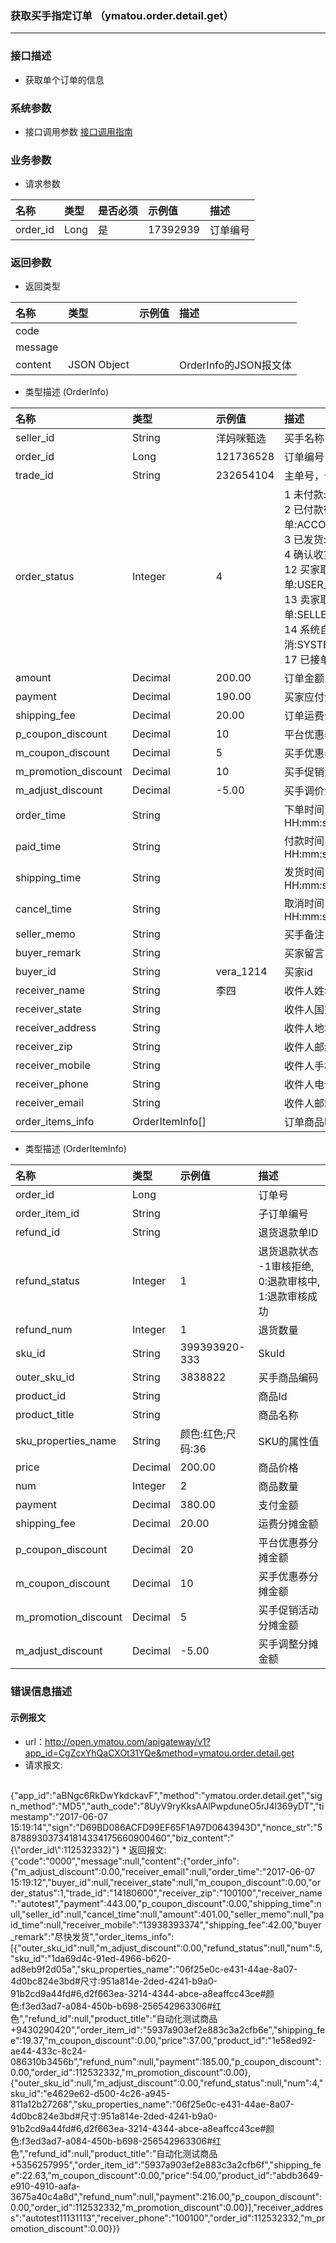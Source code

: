 ### 获取买手指定订单 （ymatou.order.detail.get）

---

### 接口描述

* 获取单个订单的信息

### 系统参数

* 接口调用参数 [接口调用指南](/openapi/how-to-call-api.md)

### 业务参数

* 请求参数

| 名称 | 类型 | 是否必须 | 示例值 | 描述 |
| :--- | :--- | :--- | :--- | :--- |
| order\_id | Long | 是 | 17392939 | 订单编号 |

### 返回参数

* 返回类型 

| 名称 | 类型 | 示例值 | 描述 |
| :--- | :--- | :--- | :--- |
| code |  |  |  |
| message |  |  |  |
| content | JSON Object |  |OrderInfo的JSON报文体  |

* 类型描述 \(OrderInfo\)

| 名称 | 类型 | 示例值 | 描述 |
| :--- | :--- | :--- | :--- |
| seller\_id | String | 洋妈咪甄选 | 买手名称 |
| order\_id | Long | 121736528 | 订单编号 |
| trade\_id | String | 232654104 | 主单号，合并支付产生的id |
| order\_status | Integer | 4 | 1 未付款:ORDER_ESTABLISH, <br> 2 已付款待接单:ACCOUNT_PAID <br> 3 已发货:SHIPPED <br> 4 确认收货:RECEIVED <br> 12 买家取消订单:USER_ACCEPT_CANCEL <br> 13 卖家取消订单:SELLER_ACCEPT_CANCEL <br> 14 系统自动取消:SYSTEM_CANCEL <br> 17 已接单:SELLER_ACCEPT |
| amount | Decimal | 200.00 | 订单金额 |
| payment | Decimal | 190.00 | 买家应付金额 |
| shipping\_fee | Decimal | 20.00 | 订单运费金额 |
| p\_coupon\_discount | Decimal | 10 | 平台优惠券分摊金额 |
| m\_coupon\_discount | Decimal | 5 | 买手优惠券分摊金额 |
| m\_promotion\_discount | Decimal | 10 | 买手促销活动分摊金额 |
| m\_adjust\_discount | Decimal |  -5.00| 买手调价金额 |
| order\_time | String |  | 下单时间 yyyy-MM-dd HH:mm:ss|
| paid\_time | String |  | 付款时间 yyyy-MM-dd HH:mm:ss|
| shipping\_time | String |  | 发货时间 yyyy-MM-dd HH:mm:ss |
| cancel\_time | String |  | 取消时间 yyyy-MM-dd HH:mm:ss|
| seller\_memo | String |  | 买手备注 |
| buyer\_remark | String |  | 买家留言 |
| buyer\_id | String | vera\_1214 | 买家id |
| receiver\_name | String | 李四 | 收件人姓名 |
| receiver\_state | String |  | 收件人国家 |
| receiver\_address | String |  | 收件人地址 |
| receiver\_zip | String |  | 收件人邮编 |
| receiver\_mobile | String |  | 收件人手机 |
| receiver\_phone | String |  | 收件人电话 |
| receiver\_email | String |  | 收件人邮箱 |
| order\_items\_info | OrderItemInfo\[\] |  | 订单商品明细 |  


* 类型描述 \(OrderItemInfo\)

| 名称 | 类型 | 示例值 | 描述 |
| :--- | :--- | :--- | :--- |
| order\_id | Long |  | 订单号 |
| order\_item\_id | String |  | 子订单编号 |
| refund\_id | String |  | 退货退款单ID |
| refund\_status | Integer | 1 | 退货退款状态 -1审核拒绝, 0:退款审核中, 1:退款审核成功 |
| refund\_num | Integer | 1 | 退货数量 |
| sku\_id | String | 399393920-333 | SkuId |
| outer\_sku\_id | String | 3838822 | 买手商品编码 |
| product\_id | String |  | 商品Id |
| product\_title | String |  | 商品名称 |
| sku\_properties\_name | String | 颜色:红色;尺码:36 | SKU的属性值 |
| price | Decimal | 200.00 | 商品价格 |
| num | Integer | 2 | 商品数量 |
| payment | Decimal | 380.00 | 支付金额 |
| shipping\_fee | Decimal | 20.00 | 运费分摊金额 |
| p\_coupon\_discount| Decimal|20 |	平台优惠券分摊金额 |
| m\_coupon\_discount| Decimal |10 | 买手优惠券分摊金额 |
| m\_promotion\_discount| Decimal |5 |买手促销活动分摊金额 |
| m\_adjust\_discount | Decimal | -5.00 | 买手调整分摊金额 |

### 错误信息描述



#### 示例报文

* url：http://open.ymatou.com/apigateway/v1?app_id=CgZcxYhQaCXOt31YQe&method=ymatou.order.detail.get
* 请求报文:    
<br  />
{"app_id":"aBNgc6RkDwYkdckavF","method":"ymatou.order.detail.get","sign_method":"MD5","auth_code":"8UyV9ryKksAAlPwpduneO5rJ4l369yDT","timestamp":"2017-06-07 15:19:14","sign":"D69BD086ACFD99EF65F1A97D0643943D","nonce_str":"5878893037341814334175660900460","biz_content":"{\"order_id\":112532332}"}
* 返回报文:   
<br  />
{"code":"0000","message":null,"content":{"order_info":{"m_adjust_discount":0.00,"receiver_email":null,"order_time":"2017-06-07 15:19:12","buyer_id":null,"receiver_state":null,"m_coupon_discount":0.00,"order_status":1,"trade_id":"14180600","receiver_zip":"100100","receiver_name":"autotest","payment":443.00,"p_coupon_discount":0.00,"shipping_time":null,"seller_id":null,"cancel_time":null,"amount":401.00,"seller_memo":null,"paid_time":null,"receiver_mobile":"13938393374","shipping_fee":42.00,"buyer_remark":"尽快发货","order_items_info":[{"outer_sku_id":null,"m_adjust_discount":0.00,"refund_status":null,"num":5,"sku_id":"1da69d4c-91ed-4966-b620-ad8eb9f2d05a","sku_properties_name":"06f25e0c-e431-44ae-8a07-4d0bc824e3bd#尺寸:951a814e-2ded-4241-b9a0-91b2cd9a44fd#6,d2f663ea-3214-4344-abce-a8eaffcc43ce#颜色:f3ed3ad7-a084-450b-b698-256542963306#红色","refund_id":null,"product_title":"自动化测试商品+9430290420","order_item_id":"5937a903ef2e883c3a2cfb6e","shipping_fee":19.37,"m_coupon_discount":0.00,"price":37.00,"product_id":"1e58ed92-ae44-433c-8c24-086310b3456b","refund_num":null,"payment":185.00,"p_coupon_discount":0.00,"order_id":112532332,"m_promotion_discount":0.00},{"outer_sku_id":null,"m_adjust_discount":0.00,"refund_status":null,"num":4,"sku_id":"e4629e62-d500-4c26-a945-811a12b27268","sku_properties_name":"06f25e0c-e431-44ae-8a07-4d0bc824e3bd#尺寸:951a814e-2ded-4241-b9a0-91b2cd9a44fd#6,d2f663ea-3214-4344-abce-a8eaffcc43ce#颜色:f3ed3ad7-a084-450b-b698-256542963306#红色","refund_id":null,"product_title":"自动化测试商品+5356257995","order_item_id":"5937a903ef2e883c3a2cfb6f","shipping_fee":22.63,"m_coupon_discount":0.00,"price":54.00,"product_id":"abdb3649-e910-4910-aafa-3675a40c4a8d","refund_num":null,"payment":216.00,"p_coupon_discount":0.00,"order_id":112532332,"m_promotion_discount":0.00}],"receiver_address":"autotest11131113","receiver_phone":"100100","order_id":112532332,"m_promotion_discount":0.00}}}